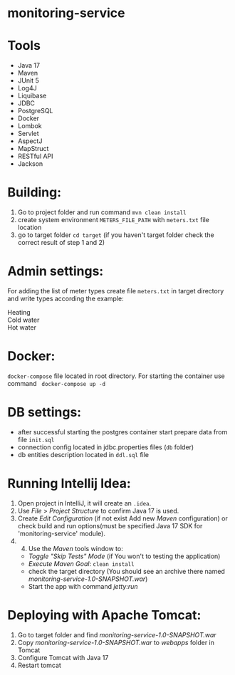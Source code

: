 # monitoring-service

# Tools
* Java 17
* Maven
* JUnit 5
* Log4J
* Liquibase
* JDBC
* PostgreSQL
* Docker
* Lombok
* Servlet
* AspectJ
* MapStruct
* RESTful API
* Jackson

# Building:
1. Go to project folder and run command `mvn clean install`
2. create system environment `METERS_FILE_PATH` with `meters.txt` file location 
3. go to target folder `cd target` (if you haven't target folder check the correct result of step 1 and 2)

# Admin settings:
For adding the list of meter types create file `meters.txt` in target directory and write types according the example:

Heating  
Cold water  
Hot water  

# Docker:
`docker-compose` file located in root directory. For starting the container use command ` docker-compose up -d`

# DB settings: 
* after successful starting the postgres container start prepare data from file `init.sql`
* connection config located in jdbc.properties files (`db` folder)
* db entities description located in `ddl.sql` file

# Running Intellij Idea:
1. Open project in IntelliJ, it will create an `.idea`.
2. Use *File* > *Project Structure* to confirm Java 17 is used.
3. Create *Edit Configuration* (if not exist Add new *Maven* configuration) or check build and run options(must be specified Java 17 SDK for 'monitoring-service' module).
4. 4. Use the *Maven* tools window to:
   * *Toggle "Skip Tests" Mode* (if You won't to testing the application)
   * *Execute Maven Goal*: `clean install`
   * check the target directory (You should see an archive there named *monitoring-service-1.0-SNAPSHOT.war*)
   * Start the app with command *jetty:run*

# Deploying with Apache Tomcat:
1. Go to target folder and find *monitoring-service-1.0-SNAPSHOT.war*
2. Copy *monitoring-service-1.0-SNAPSHOT.war* to *webapps* folder in Tomcat
3. Configure Tomcat with Java 17
4. Restart tomcat

